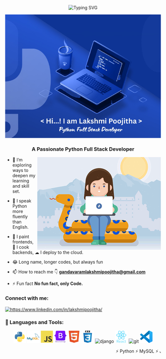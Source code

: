 
<p align="center">
  <img src="https://readme-typing-svg.herokuapp.com?font=Fira+Code&weight=600&size=22&pause=1000&color=800080&center=true&vCenter=true&width=700&lines=👋+Hi,+I'm+Gandavaram+Lakshmi+Poojitha;💻+Python+Full+Stack+Developer;🚀+Always+Learning+New+Things" alt="Typing SVG" />

</p>
<p align="center">
<img src="https://github.com/Lakshmipoojitha-G/Lakshmipoojitha-G/blob/main/github_bg.jpg" style="width:100%; height:400px; object-fit:cover;" />

</p>
<h3 align="center">A Passionate Python Full Stack Developer</h3>

<img align="right" alt="coding" width="400" src="https://github.com/Lakshmipoojitha-G/Lakshmipoojitha-G/blob/main/gif.gif">

- 🔭 I’m exploring ways to deepen my learning and skill set.

- 🐍 I speak Python more fluently than English.  

- 🎨 I paint frontends, 🔮 I cook backends, ☁ I deploy to the cloud.  

- 😂 Long name, longer codes, but always fun

- 📫 How to reach me 👇 **gandavaramlakshmipoojitha@gmail.com**

- ⚡ Fun fact **No fun fact, only Code.**

<h3 align="left">Connect with me:</h3>
<p align="left">

<a href="https://www.linkedin.com/in/lakshmipoojitha/" target="blank"><img align="center" src="https://raw.githubusercontent.com/rahuldkjain/github-profile-readme-generator/master/src/images/icons/Social/linked-in-alt.svg" alt="https://www.linkedin.com/in/lakshmipoojitha/" height="30" width="40" /></a>
</p>

<h3 align="left">🚀 Languages and Tools:</h3>
<p align="center">
  <img src="https://raw.githubusercontent.com/devicons/devicon/master/icons/python/python-original.svg" alt="python" width="40" height="40"/> 
  <img src="https://raw.githubusercontent.com/devicons/devicon/master/icons/mysql/mysql-original-wordmark.svg" alt="mysql" width="40" height="40"/> 
  <img src="https://raw.githubusercontent.com/devicons/devicon/master/icons/javascript/javascript-original.svg" alt="javascript" width="40" height="40"/> 
  <img src="https://raw.githubusercontent.com/devicons/devicon/master/icons/bootstrap/bootstrap-original-wordmark.svg" alt="bootstrap" width="40" height="40"/> 
  <img src="https://raw.githubusercontent.com/devicons/devicon/master/icons/html5/html5-original.svg" alt="html5" width="40" height="40"/> 
  <img src="https://raw.githubusercontent.com/devicons/devicon/master/icons/css3/css3-original-wordmark.svg" alt="css3" width="40" height="40"/> 
  <img src="https://cdn.worldvectorlogo.com/logos/django.svg" alt="django" width="40" height="40"/> 
  <img src="https://raw.githubusercontent.com/devicons/devicon/master/icons/react/react-original-wordmark.svg" alt="react" width="40" height="40"/> 
  <img src="https://www.vectorlogo.zone/logos/git-scm/git-scm-icon.svg" alt="git" width="40" height="40"/> 
  <img src="https://raw.githubusercontent.com/devicons/devicon/master/icons/vscode/vscode-original.svg" alt="vscode" width="40" height="40"/> 
</p>

<p align="center">
  <marquee behavior="scroll" direction="left" scrollamount="6">
    ⚡ Python ⚡ MySQL ⚡ JavaScript ⚡ Bootstrap ⚡ HTML5 ⚡ CSS3 ⚡ Django ⚡ React ⚡ Git ⚡ VS Code ⚡
  </marquee>
</p>
